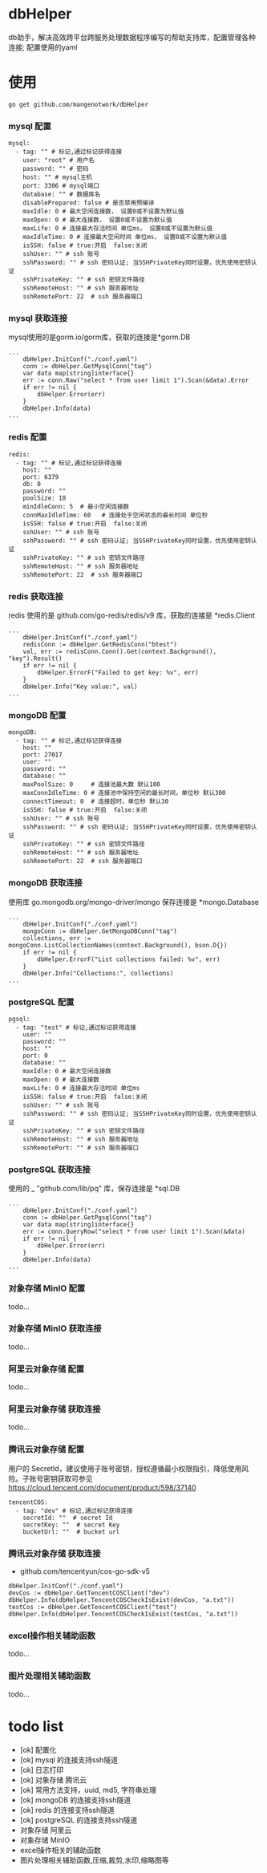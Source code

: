 # dbHelper
db助手，解决高效跨平台跨服务处理数据程序编写的帮助支持库，配置管理各种连接;
配置使用的yaml

# 使用

```azure
go get github.com/mangenotwork/dbHelper
```

### mysql 配置
```azure
mysql:
  - tag: "" # 标记,通过标记获得连接
    user: "root" # 用户名
    password: "" # 密码
    host: "" # mysql主机
    port: 3306 # mysql端口
    database: "" # 数据库名
    disablePrepared: false # 是否禁用预编译
    maxIdle: 0 # 最大空闲连接数， 设置0或不设置为默认值
    maxOpen: 0 # 最大连接数， 设置0或不设置为默认值
    maxLife: 0 # 连接最大存活时间 单位ms， 设置0或不设置为默认值
    maxIdleTime: 0 # 连接最大空闲时间 单位ms， 设置0或不设置为默认值
    isSSH: false # true:开启  false:关闭
    sshUser: "" # ssh 账号
    sshPassword: "" # ssh 密码认证; 当SSHPrivateKey同时设置，优先使用密钥认证
    sshPrivateKey: "" # ssh 密钥文件路径
    sshRemoteHost: "" # ssh 服务器地址
    sshRemotePort: 22  # ssh 服务器端口
```

### mysql 获取连接

mysql使用的是gorm.io/gorm库，获取的连接是*gorm.DB

```azure
...
    dbHelper.InitConf("./conf.yaml")
	conn := dbHelper.GetMysqlConn("tag")
	var data map[string]interface{}
	err := conn.Raw("select * from user limit 1").Scan(&data).Error
	if err != nil {
		dbHelper.Error(err)
	}
	dbHelper.Info(data)
...
```

### redis 配置

```azure
redis:
  - tag: "" # 标记,通过标记获得连接
    host: ""
    port: 6379
    db: 0
    password: ""
    poolSize: 10
    minIdleConn: 5  # 最小空闲连接数
    connMaxIdleTime: 60   # 连接处于空闲状态的最长时间 单位秒
    isSSH: false # true:开启  false:关闭
    sshUser: "" # ssh 账号
    sshPassword: "" # ssh 密码认证; 当SSHPrivateKey同时设置，优先使用密钥认证
    sshPrivateKey: "" # ssh 密钥文件路径
    sshRemoteHost: "" # ssh 服务器地址
    sshRemotePort: 22  # ssh 服务器端口
```

### redis 获取连接

redis 使用的是 github.com/go-redis/redis/v9 库，获取的连接是 *redis.Client

```azure
...
    dbHelper.InitConf("./conf.yaml")
    redisConn := dbHelper.GetRedisConn("btest")
	val, err := redisConn.Conn().Get(context.Background(), "key").Result()
	if err != nil {
		dbHelper.ErrorF("Failed to get key: %v", err)
	}
	dbHelper.Info("Key value:", val)
...
```

### mongoDB 配置

```azure
mongoDB:
  - tag: "" # 标记,通过标记获得连接
    host: ""
    port: 27017
    user: ""
    password: ""
    database: ""
    maxPoolSize: 0     # 连接池最大数 默认100
    maxConnIdleTime: 0 # 连接池中保持空闲的最长时间，单位秒 默认300
    connectTimeout: 0  # 连接超时，单位秒 默认30
    isSSH: false # true:开启  false:关闭
    sshUser: "" # ssh 账号
    sshPassword: "" # ssh 密码认证; 当SSHPrivateKey同时设置，优先使用密钥认证
    sshPrivateKey: "" # ssh 密钥文件路径
    sshRemoteHost: "" # ssh 服务器地址
    sshRemotePort: 22  # ssh 服务器端口
```

### mongoDB 获取连接

使用库 go.mongodb.org/mongo-driver/mongo 保存连接是 *mongo.Database

```azure
...
    dbHelper.InitConf("./conf.yaml")
	mongoConn := dbHelper.GetMongoDBConn("tag")
	collections, err := mongoConn.ListCollectionNames(context.Background(), bson.D{})
	if err != nil {
		dbHelper.ErrorF("List collections failed: %v", err)
	}
	dbHelper.Info("Collections:", collections)
...
```

### postgreSQL 配置

```azure
pgsql:
  - tag: "test" # 标记,通过标记获得连接
    user: ""
    password: ""
    host: ""
    port: 0
    database: ""
    maxIdle: 0 # 最大空闲连接数
    maxOpen: 0 # 最大连接数
    maxLife: 0 # 连接最大存活时间 单位ms
    isSSH: false # true:开启  false:关闭
    sshUser: "" # ssh 账号
    sshPassword: "" # ssh 密码认证; 当SSHPrivateKey同时设置，优先使用密钥认证
    sshPrivateKey: "" # ssh 密钥文件路径
    sshRemoteHost: "" # ssh 服务器地址
    sshRemotePort: "" # ssh 服务器端口
```

### postgreSQL 获取连接

使用的 _ "github.com/lib/pq" 库，保存连接是 *sql.DB

```azure
...
    dbHelper.InitConf("./conf.yaml")
	conn := dbHelper.GetPgsqlConn("tag")
	var data map[string]interface{}
	err := conn.QueryRow("select * from user limit 1").Scan(&data)
    if err != nil {
        dbHelper.Error(err)
    }
	dbHelper.Info(data)
...
```

### 对象存储 MinIO 配置

todo...

### 对象存储 MinIO 获取连接

todo...

### 阿里云对象存储 配置

todo...

### 阿里云对象存储 获取连接

todo...

### 腾讯云对象存储 配置
用户的 SecretId，建议使用子账号密钥，授权遵循最小权限指引，降低使用风险。子账号密钥获取可参见 https://cloud.tencent.com/document/product/598/37140
```azure
tencentCOS:
  - tag: "dev" # 标记,通过标记获得连接
    secretId: ""  # secret Id
    secretKey: ""  # secret Key
    bucketUrl: ""  # bucket url
```

### 腾讯云对象存储 获取连接
- github.com/tencentyun/cos-go-sdk-v5
```azure
dbHelper.InitConf("./conf.yaml")
devCos := dbHelper.GetTencentCOSClient("dev")
dbHelper.Info(dbHelper.TencentCOSCheckIsExist(devCos, "a.txt"))
testCos := dbHelper.GetTencentCOSClient("test")
dbHelper.Info(dbHelper.TencentCOSCheckIsExist(testCos, "a.txt"))
```

### excel操作相关辅助函数

todo...

### 图片处理相关辅助函数

todo...

# todo list
- [ok] 配置化   
- [ok] mysql 的连接支持ssh隧道
- [ok] 日志打印
- [ok] 对象存储 腾讯云
- [ok] 常用方法支持，uuid, md5, 字符串处理
- [ok] mongoDB 的连接支持ssh隧道
- [ok] redis 的连接支持ssh隧道
- [ok] postgreSQL 的连接支持ssh隧道
- 对象存储 阿里云
- 对象存储 MinIO
- excel操作相关的辅助函数
- 图片处理相关辅助函数,压缩,裁剪,水印,缩略图等
